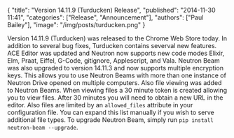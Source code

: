 {
  "title": "Version 14.11.9 (Turducken) Release",
  "published": "2014-11-30 11:41",
  "categories": ["Release", "Announcement"],
  "authors": ["Paul Bailey"],
  "image": "/img/posts/turducken.png"
}

Version 14.11.9 (Turducken) was released to the Chrome Web Store today. In addition to several bug fixes, Turducken contains severval new features. ACE Editor was updated and Neutron now supports new code modes Elixir, Elm, Praat, Eiffel, G-Code, gitignore, Applescript, and Vala. Neutron Beam was also upgraded to version 14.11.3 and now supports multiple encryption keys. This allows you to use Neutron Beams with more than one instance of Neutron Drive opened on multiple computers. Also file viewing was added to Neutron Beams. When viewing files a 30 minute token is created allowing you to view files. After 30 minutes you will need to obtain a new URL in the editor. Also files are limited by an `allowed_files` attribute in your configuration file. You can expand this list manually if you wish to serve additional file types. To upgrade Neutron Beam, simply run `pip install neutron-beam --upgrade`.